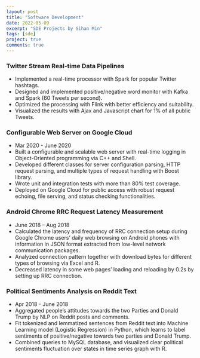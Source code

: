 ```yaml
---
layout: post
title: "Software Development"
date: 2022-05-09
excerpt: "SDE Projects by Sihan Min"
tags: [sde]
project: true
comments: true
---
```


### Twitter Stream Real-time Data Pipelines
* Implemented a real-time processor with Spark for popular Twitter hashtags.
* Designed and implemented positive/negative word monitor with Kafka and Spark (60 Tweets per second).
* Optimized the processing with Flink with better efficiency and suitability.
* Visualized the results with Ajax and Javascript chart for 1% of all public Tweets.

### Configurable Web Server on Google Cloud 
* Mar 2020 - June 2020
* Built a configurable and scalable web server with real-time logging in Object-Oriented programming via C++ and Shell.
* Developed different classes for server configuration parsing, HTTP request parsing, and multiple types of request handling with Boost library.
* Wrote unit and integration tests with more than 80% test coverage.
* Deployed on Google Cloud for public access with robust request echoing, file serving, and status checking functionalities.

### Android Chrome RRC Request Latency Measurement
* June 2018 – Aug 2018
* Calculated the latency and frequency of RRC connection setup during Google Chrome users’ daily web browsing on Android phones with information in JSON format extracted from low-level network communication packages.
* Analyzed connection pattern together with download bytes for different types of browsing via Excel and R.
* Decreased latency in some web pages’ loading and reloading by 0.2s by setting up RRC connection.

### Political Sentiments Analysis on Reddit Text
* Apr 2018 - June 2018
* Aggregated people’s attitudes towards the two Parties and Donald Trump by NLP on Reddit posts and comments.
* Fit tokenized and lemmatized sentences from Reddit text into Machine Learning model (Logistic Regression) in Python, which learns to label sentiments of positive/negative towards two parties and Donald Trump.
* Combined queries to MySQL database, and visualized clear political sentiments fluctuation over states in time
series graph with R.
